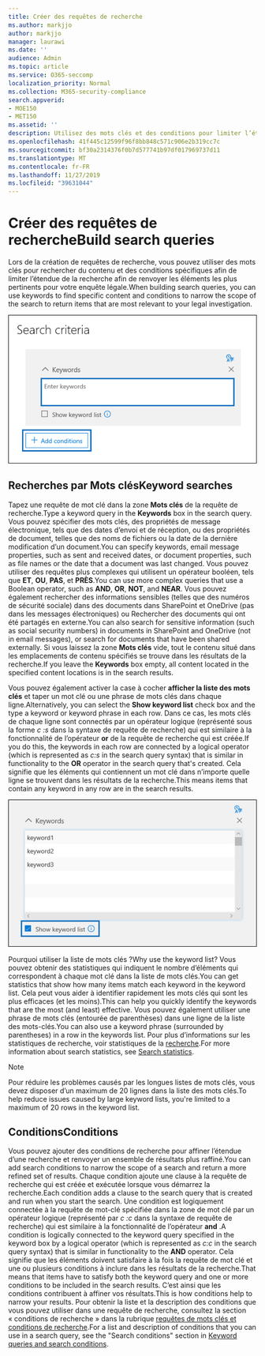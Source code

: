 ```yaml
---
title: Créer des requêtes de recherche
ms.author: markjjo
author: markjjo
manager: laurawi
ms.date: ''
audience: Admin
ms.topic: article
ms.service: O365-seccomp
localization_priority: Normal
ms.collection: M365-security-compliance
search.appverid:
- MOE150
- MET150
ms.assetid: ''
description: Utilisez des mots clés et des conditions pour limiter l’étendue de la recherche lors de la recherche de données à l’aide de Advanced eDiscovery dans Microsoft 365.
ms.openlocfilehash: 41f445c12599f96f8bb848c571c906e2b319cc7c
ms.sourcegitcommit: bf30a2314376f0b7d577741b97df017969737d11
ms.translationtype: MT
ms.contentlocale: fr-FR
ms.lasthandoff: 11/27/2019
ms.locfileid: "39631044"
---
```

# <a name="build-search-queries"></a><span data-ttu-id="55b1a-103">Créer des requêtes de recherche</span><span class="sxs-lookup"><span data-stu-id="55b1a-103">Build search queries</span></span>

<span data-ttu-id="55b1a-104">Lors de la création de requêtes de recherche, vous pouvez utiliser des mots clés pour rechercher du contenu et des conditions spécifiques afin de limiter l’étendue de la recherche afin de renvoyer les éléments les plus pertinents pour votre enquête légale.</span><span class="sxs-lookup"><span data-stu-id="55b1a-104">When building search queries, you can use keywords to find specific content and conditions to narrow the scope of the search to return items that are most relevant to your legal investigation.</span></span>

![Utiliser des mots clés et des conditions pour affiner les résultats d’une recherche](media/SearchQueryBox.png)

## <a name="keyword-searches"></a><span data-ttu-id="55b1a-106">Recherches par Mots clés</span><span class="sxs-lookup"><span data-stu-id="55b1a-106">Keyword searches</span></span>

<span data-ttu-id="55b1a-107">Tapez une requête de mot clé dans la zone **Mots clés** de la requête de recherche.</span><span class="sxs-lookup"><span data-stu-id="55b1a-107">Type a keyword query in the **Keywords** box in the search query.</span></span> <span data-ttu-id="55b1a-108">Vous pouvez spécifier des mots clés, des propriétés de message électronique, tels que des dates d’envoi et de réception, ou des propriétés de document, telles que des noms de fichiers ou la date de la dernière modification d’un document.</span><span class="sxs-lookup"><span data-stu-id="55b1a-108">You can specify keywords, email message properties, such as sent and received dates, or document properties, such as file names or the date that a document was last changed.</span></span> <span data-ttu-id="55b1a-109">Vous pouvez utiliser des requêtes plus complexes qui utilisent un opérateur booléen, tels que **ET**, **OU**, **PAS**, et **PRÈS**.</span><span class="sxs-lookup"><span data-stu-id="55b1a-109">You can use more complex queries that use a Boolean operator, such as **AND**, **OR**, **NOT**, and **NEAR**.</span></span> <span data-ttu-id="55b1a-110">Vous pouvez également rechercher des informations sensibles (telles que des numéros de sécurité sociale) dans des documents dans SharePoint et OneDrive (pas dans les messages électroniques) ou Rechercher des documents qui ont été partagés en externe.</span><span class="sxs-lookup"><span data-stu-id="55b1a-110">You can also search for sensitive information (such as social security numbers) in documents in SharePoint and OneDrive (not in email messages), or search for documents that have been shared externally.</span></span> <span data-ttu-id="55b1a-111">Si vous laissez la zone **Mots clés** vide, tout le contenu situé dans les emplacements de contenu spécifiés se trouve dans les résultats de la recherche.</span><span class="sxs-lookup"><span data-stu-id="55b1a-111">If you leave the **Keywords** box empty, all content located in the specified content locations is in the search results.</span></span>
    
<span data-ttu-id="55b1a-112">Vous pouvez également activer la case à cocher **afficher la liste des mots clés** et taper un mot clé ou une phrase de mots clés dans chaque ligne.</span><span class="sxs-lookup"><span data-stu-id="55b1a-112">Alternatively, you can select the **Show keyword list** check box and the type a keyword or keyword phrase in each row.</span></span> <span data-ttu-id="55b1a-113">Dans ce cas, les mots clés de chaque ligne sont connectés par un opérateur logique (représenté sous la forme *c :s* dans la syntaxe de requête de recherche) qui est similaire à la fonctionnalité de l’opérateur **or** de la requête de recherche qui est créée.</span><span class="sxs-lookup"><span data-stu-id="55b1a-113">If you do this, the keywords in each row are connected by a logical operator (which is represented as *c:s* in the search query syntax) that is similar in functionality to the **OR** operator in the search query that's created.</span></span> <span data-ttu-id="55b1a-114">Cela signifie que les éléments qui contiennent un mot clé dans n’importe quelle ligne se trouvent dans les résultats de la recherche.</span><span class="sxs-lookup"><span data-stu-id="55b1a-114">This means items that contain any keyword in any row are in the search results.</span></span>

![Utiliser la liste de mots clés pour obtenir des statistiques sur chaque mot clé dans la requête](media/KeywordListSearch.png)

<span data-ttu-id="55b1a-116">Pourquoi utiliser la liste de mots clés ?</span><span class="sxs-lookup"><span data-stu-id="55b1a-116">Why use the keyword list?</span></span> <span data-ttu-id="55b1a-117">Vous pouvez obtenir des statistiques qui indiquent le nombre d’éléments qui correspondent à chaque mot clé dans la liste de mots clés.</span><span class="sxs-lookup"><span data-stu-id="55b1a-117">You can get statistics that show how many items match each keyword in the keyword list.</span></span> <span data-ttu-id="55b1a-118">Cela peut vous aider à identifier rapidement les mots clés qui sont les plus efficaces (et les moins).</span><span class="sxs-lookup"><span data-stu-id="55b1a-118">This can help you quickly identify the keywords that are the most (and least) effective.</span></span> <span data-ttu-id="55b1a-119">Vous pouvez également utiliser une phrase de mots clés (entourée de parenthèses) dans une ligne de la liste des mots-clés.</span><span class="sxs-lookup"><span data-stu-id="55b1a-119">You can also use a keyword phrase (surrounded by parentheses) in a row in the keywords list.</span></span> <span data-ttu-id="55b1a-120">Pour plus d’informations sur les statistiques de recherche, voir statistiques de la [recherche](search-statistics.md).</span><span class="sxs-lookup"><span data-stu-id="55b1a-120">For more information about search statistics, see [Search statistics](search-statistics.md).</span></span>

> [!NOTE]
> <span data-ttu-id="55b1a-121">Pour réduire les problèmes causés par les longues listes de mots clés, vous devez disposer d’un maximum de 20 lignes dans la liste des mots clés.</span><span class="sxs-lookup"><span data-stu-id="55b1a-121">To help reduce issues caused by large keyword lists, you're limited to a maximum of 20 rows in the keyword list.</span></span>

## <a name="conditions"></a><span data-ttu-id="55b1a-122">Conditions</span><span class="sxs-lookup"><span data-stu-id="55b1a-122">Conditions</span></span>
    
<span data-ttu-id="55b1a-123">Vous pouvez ajouter des conditions de recherche pour affiner l’étendue d’une recherche et renvoyer un ensemble de résultats plus raffiné.</span><span class="sxs-lookup"><span data-stu-id="55b1a-123">You can add search conditions to narrow the scope of a search and return a more refined set of results.</span></span> <span data-ttu-id="55b1a-124">Chaque condition ajoute une clause à la requête de recherche qui est créée et exécutée lorsque vous démarrez la recherche.</span><span class="sxs-lookup"><span data-stu-id="55b1a-124">Each condition adds a clause to the search query that is created and run when you start the search.</span></span> <span data-ttu-id="55b1a-125">Une condition est logiquement connectée à la requête de mot-clé spécifiée dans la zone de mot clé par un opérateur logique (représenté par *c :c* dans la syntaxe de requête de recherche) qui est similaire à la fonctionnalité de l’opérateur **and** .</span><span class="sxs-lookup"><span data-stu-id="55b1a-125">A condition is logically connected to the keyword query specified in the keyword box by a logical operator (which is represented as *c:c* in the search query syntax) that is similar in functionality to the **AND** operator.</span></span> <span data-ttu-id="55b1a-126">Cela signifie que les éléments doivent satisfaire à la fois la requête de mot clé et une ou plusieurs conditions à inclure dans les résultats de la recherche.</span><span class="sxs-lookup"><span data-stu-id="55b1a-126">That means that items have to satisfy both the keyword query and one or more conditions to be included in the search results.</span></span> <span data-ttu-id="55b1a-127">C’est ainsi que les conditions contribuent à affiner vos résultats.</span><span class="sxs-lookup"><span data-stu-id="55b1a-127">This is how conditions help to narrow your results.</span></span> <span data-ttu-id="55b1a-128">Pour obtenir la liste et la description des conditions que vous pouvez utiliser dans une requête de recherche, consultez la section « conditions de recherche » dans la rubrique [requêtes de mots clés et conditions de recherche](keyword-queries-and-search-conditions.md#search-conditions).</span><span class="sxs-lookup"><span data-stu-id="55b1a-128">For a list and description of conditions that you can use in a search query, see the "Search conditions" section in [Keyword queries and search conditions](keyword-queries-and-search-conditions.md#search-conditions).</span></span>
